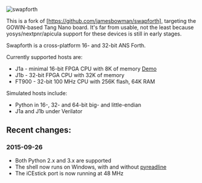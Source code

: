 ![swapforth](/doc/swapforth1.png)

This is a fork of [https://github.com/jamesbowman/swapforth], targeting the GOWIN-based Tang Nano board.
It's far from usable, not the least because yosys/nextpnr/apicula support for
these devices is still in early stages.

Swapforth is a cross-platform 16- and 32-bit ANS Forth.

Currently supported hosts are:

 * J1a - minimal 16-bit FPGA CPU with 8K of memory [Demo](http://www.excamera.com/sphinx/article-j1a-swapforth.html)
 * J1b - 32-bit FPGA CPU with 32K of memory
 * FT900 - 32-bit 100 MHz CPU with 256K flash, 64K RAM

Simulated hosts include:

 * Python in 16-, 32- and 64-bit big- and little-endian
 * J1a and J1b under Verilator

## Recent changes:

### 2015-09-26

 * Both Python 2.x and 3.x are supported
 * The shell now runs on Windows, with and without [pyreadline](https://pypi.python.org/pypi/pyreadline)
 * The iCEstick port is now running at 48 MHz
